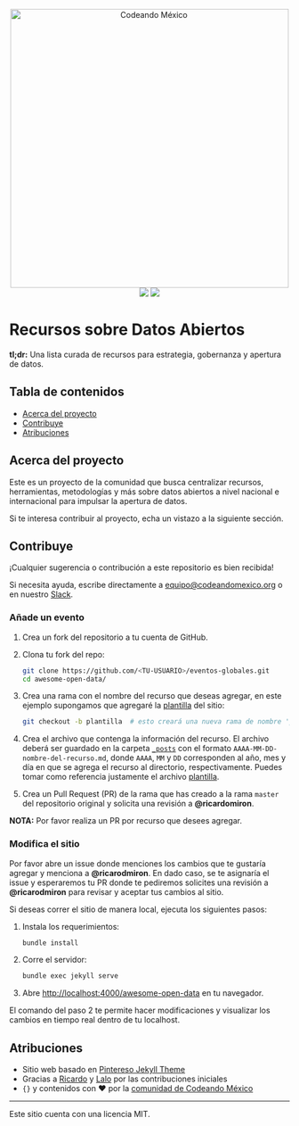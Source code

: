 <p align="center">
<img src="http://codeandomexico.org/resources/img/codeandomexico.png" width="500" alt="Codeando México"><br>
<a href="http://www.codeandomexico.org/" target="_blank"><img src="https://img.shields.io/badge/website-CodeandoMexico-00D88E.svg"></a>
<a href="http://slack.codeandomexico.org/" target="_blank"><img src="https://img.shields.io/badge/slack-CodeandoMexico-EC0E4F.svg"></a>
</p>


# Recursos sobre Datos Abiertos

**tl;dr:** Una lista curada de recursos para estrategia, gobernanza y apertura de datos.


## Tabla de contenidos

- [Acerca del proyecto](#acerca-del-proyecto)
- [Contribuye](#contribuye)
- [Atribuciones](#atribuciones)


## Acerca del proyecto

Este es un proyecto de la comunidad que busca centralizar recursos, herramientas, metodologías y más sobre datos abiertos a nivel nacional e internacional para impulsar la apertura de datos.

Si te interesa contribuir al proyecto, echa un vistazo a la siguiente sección.


## Contribuye

¡Cualquier sugerencia o contribución a este repositorio es bien recibida!

Si necesita ayuda, escribe directamente a <equipo@codeandomexico.org> o en nuestro [Slack](http://slack.codeandomexico.org/).

### Añade un evento

1. Crea un fork del repositorio a tu cuenta de GitHub.

2. Clona tu fork del repo:
   ```bash
   git clone https://github.com/<TU-USUARIO>/eventos-globales.git
   cd awesome-open-data/
   ```

3. Crea una rama con el nombre del recurso que deseas agregar, en este ejemplo supongamos que agregaré la [plantilla](https://github.com/CodeandoMexico/awesome-open-data/blob/master/_posts/2020-01-22-plantilla.md) del sitio:
   ```bash
   git checkout -b plantilla  # esto creará una nueva rama de nombre 'plantilla' y se moverá a ella
   ```

4. Crea el archivo que contenga la información del recurso. El archivo deberá ser guardado en la carpeta [`_posts`](https://github.com/CodeandoMexico/awesome-open-data/tree/master/_posts) con el formato `AAAA-MM-DD-nombre-del-recurso.md`, donde `AAAA`, `MM` y `DD` corresponden al año, mes y día en que se agrega el recurso al directorio, respectivamente. Puedes tomar como referencia justamente el archivo [plantilla](https://github.com/CodeandoMexico/awesome-open-data/blob/master/_posts/2020-01-22-plantilla.md).

5. Crea un Pull Request (PR) de la rama que has creado a la rama `master` del repositorio original y solicita una revisión a **@ricardomiron**.

**NOTA:** Por favor realiza un PR por recurso que desees agregar.


### Modifica el sitio

Por favor abre un issue donde menciones los cambios que te gustaría agregar y menciona a **@ricarodmiron**. En dado caso, se te asignaría el issue y esperaremos tu PR donde te pediremos solicites una revisión a **@ricarodmiron** para revisar y aceptar tus cambios al sitio.

Si deseas correr el sitio de manera local, ejecuta los siguientes pasos:

1. Instala los requerimientos:
   ```bash
   bundle install
   ```

2. Corre el servidor:
   ```bash
   bundle exec jekyll serve
   ```

3. Abre <http://localhost:4000/awesome-open-data> en tu navegador.

El comando del paso 2 te permite hacer modificaciones y visualizar los cambios en tiempo real dentro de tu localhost.


## Atribuciones

- Sitio web basado en [Pintereso Jekyll Theme](https://www.wowthemes.net/pintereso-free-bootstrap-jekyll-theme/)
- Gracias a [Ricardo](https://github.com/ricardomiron) y [Lalo](https://github.com/fullmakeralchemist) por las contribuciones iniciales
- `{}` y contenidos con ❤️ por la [comunidad de Codeando México](http://slack.codeandomexico.org/)

---

Este sitio cuenta con una licencia MIT.
